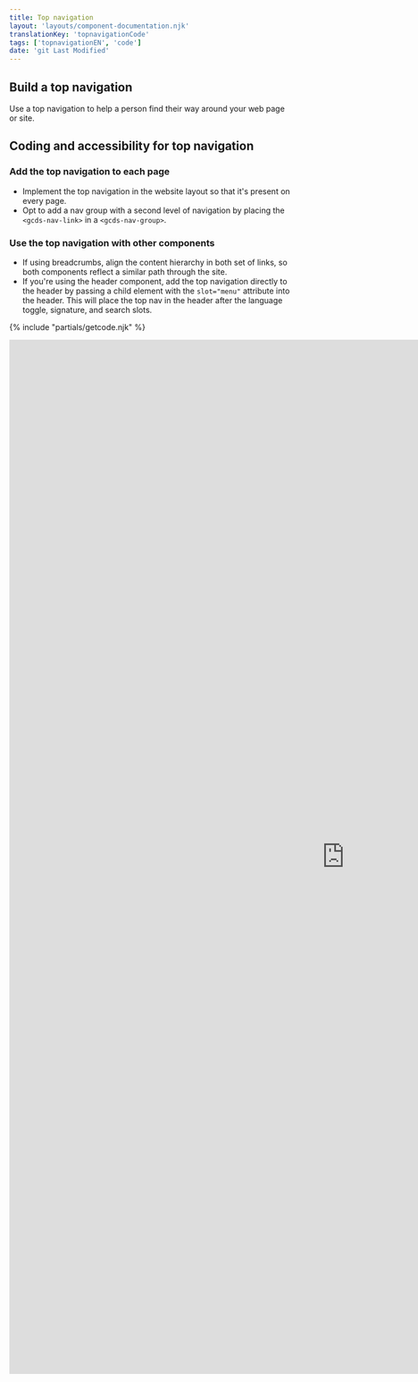 ```yaml
---
title: Top navigation
layout: 'layouts/component-documentation.njk'
translationKey: 'topnavigationCode'
tags: ['topnavigationEN', 'code']
date: 'git Last Modified'
---
```


## Build a top navigation

Use a top navigation to help a person find their way around your web page or site.

## Coding and accessibility for top navigation

### Add the top navigation to each page

- Implement the top navigation in the website layout so that it's present on every page.
- Opt to add a nav group with a second level of navigation by placing the `<gcds-nav-link>` in a `<gcds-nav-group>`.

### Use the top navigation with other components

- If using <gcds-link href="{{ links.breadcrumbs }}">breadcrumbs</gcds-link>, align the content hierarchy in both set of links, so both components reflect a similar path through the site.
- If you're using the <gcds-link href="{{ links.header }}">header</gcds-link> component, add the top navigation directly to the header by passing a child element with the `slot="menu"` attribute into the header. This will place the top nav in the header after the language toggle, signature, and search slots.

{% include "partials/getcode.njk" %}

<iframe
  title="Overview of gcds-top-nav properties and events."
  src="https://cds-snc.github.io/gcds-components/iframe.html?viewMode=docs&demo=true&singleStory=true&id=components-top-navigation--events-properties&lang=en"
  width="1200"
  height="1850"
  style="display: block; margin: 0 auto;"
  frameBorder="0"
  allow="clipboard-write"
></iframe>
